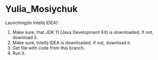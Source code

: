 # Yulia_Mosiychuk
Launching(in Intellij IDEA):

1. Make sure, that JDK 11 (Java Development Kit) is downloaded, if not, download it.
2. Make sure, Intellij IDEA is downloaded, if not, download it.
3. Get file with code from this branch.
4. Run it.
